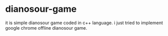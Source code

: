 
# dianosour-game
it is simple dianosour game coded in c++ language. 
i just tried to implement google chrome offline dianosour game.



































